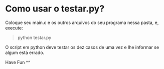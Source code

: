 # Como usar o testar.py?

Coloque seu main.c e os outros arquivos do seu programa nessa pasta, e, execute:  
> python testar.py  

O script em python deve testar os dez casos de uma vez e lhe informar se algum está errado.  
  
Have Fun ^^
